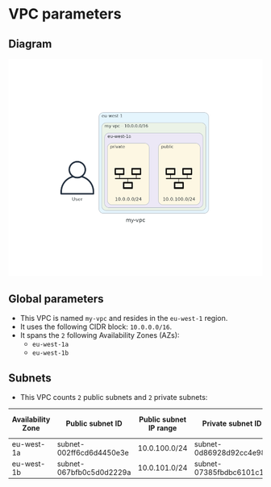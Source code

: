 # **VPC parameters**
## **Diagram**
![my-vpc](./my-vpc.png)
## **Global parameters**
* This VPC is named `my-vpc` and resides in the `eu-west-1` region.
* It uses the following CIDR block: `10.0.0.0/16`.
* It spans the `2` following Availability Zones (AZs):
  * `eu-west-1a`
  * `eu-west-1b`

## **Subnets**
* This VPC counts `2` public subnets and  `2` private subnets:

| Availability Zone | Public subnet ID | Public subnet IP range | Private subnet ID | Private subnet IP range | 
| --- | --- | --- | --- | --- |
| eu-west-1a | subnet-002ff6cd6d4450e3e | 10.0.100.0/24 | subnet-0d86928d92cc4e98a | 10.0.0.0/24 |
| eu-west-1b | subnet-067bfb0c5d0d2229a | 10.0.101.0/24 | subnet-07385fbdbc6101c1f | 10.0.1.0/24 |
